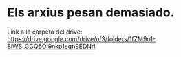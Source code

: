 # Els arxius pesan demasiado.
Link a la carpeta del drive: https://drive.google.com/drive/u/3/folders/1fZM9o1-8iWS_GGQ5Oi9nkp1eqn9EDNrl
